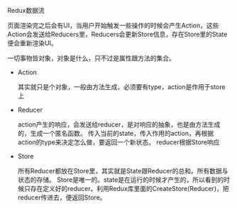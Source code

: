 Redux数据流

页面渲染完之后会有UI，当用户开始触发一些操作的时候会产生Action，这些Action会发送给Reducers里，Reducers会更新Store信息，存在Store里的State便会重新渲染UI。

一切事物皆对象，对象是什么，只不过是属性跟方法的集合。  

- Action

  其实就只是个对象，一般由方法生成，必须要有type，action是作用于store上

- Reducer

  action产生的响应，会发送给reducer，是对响应的抽象，也是由方法生成的，生成一个匿名函数。
传入当前的state，传入作用的action，再根据action的type来决定怎么做，要返回一个新状态。
  reducer根据Store响应

- Store

  所有Reducer都放在Store里，其实就是State跟Reducer的总和。所有数据与状态的存储。 Store是唯一的。state是在运行的时候才产生的，所以看到的时候只存在定义好的reducer。利用Redux库里面的CreateStore(Reducer)，把reducer传进去，便返回Store。




 